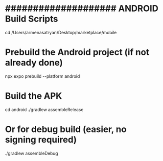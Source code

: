 # #################### ANDROID Build Scripts

cd /Users/armenasatryan/Desktop/marketplace/mobile

# Prebuild the Android project (if not already done)

npx expo prebuild --platform android

# Build the APK

cd android
./gradlew assembleRelease

# Or for debug build (easier, no signing required)

./gradlew assembleDebug
